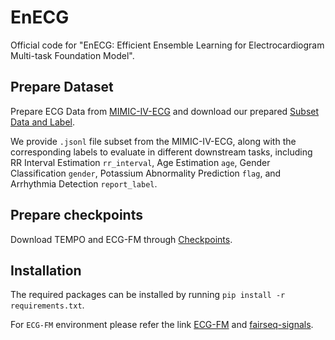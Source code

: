 # EnECG
Official code for "EnECG: Efficient Ensemble Learning for Electrocardiogram Multi-task Foundation Model".

## Prepare Dataset
Prepare ECG Data from [MIMIC-IV-ECG](https://physionet.org/content/mimic-iv-ecg/1.0/) and download our prepared [Subset Data and Label](https://drive.google.com/drive/folders/1IkHkwa0HUbxmieBHMPd-VRdYQJbKLm3P?usp=share_link).

We provide `.jsonl` file subset from the MIMIC-IV-ECG, along with the corresponding labels to evaluate in different downstream tasks, including RR Interval Estimation `rr_interval`, Age Estimation `age`, Gender Classification `gender`, Potassium Abnormality Prediction `flag`, and Arrhythmia Detection `report_label`.

## Prepare checkpoints
Download TEMPO and ECG-FM through [Checkpoints](https://drive.google.com/drive/folders/19yAkDf2yFHaWQ0cDp3McuMsFtl1c4aSY?usp=share_link).

## Installation
The required packages can be installed by running `pip install -r requirements.txt`.

For `ECG-FM` environment please refer the link [ECG-FM](https://github.com/bowang-lab/ECG-FM) and [fairseq-signals](https://github.com/Jwoo5/fairseq-signals).
